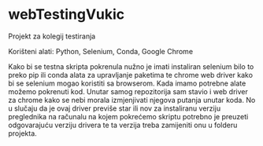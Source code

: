 # webTestingVukic
Projekt za kolegij testiranja

Korišteni alati: Python, Selenium, Conda, Google Chrome

Kako bi se testna skripta pokrenula nužno je imati instaliran selenium bilo to preko pip ili conda alata za upravljanje paketima te chrome web driver kako bi se selenium mogao koristiti sa browserom. Kada imamo potrebne alate možemo pokrenuti kod. Unutar samog repozitorija sam stavio i web driver za chrome kako se nebi morala izmjenjivati njegova putanja unutar koda. No u slučaju da je ovaj driver previše star ili nov za instaliranu verziju preglednika na računalu na kojem pokrećemo skriptu potrebno je preuzeti odgovarajuću verziju drivera te ta verzija treba zamijeniti onu u folderu projekta.
